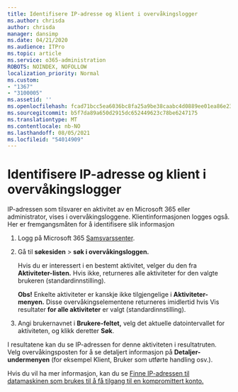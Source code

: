```yaml
---
title: Identifisere IP-adresse og klient i overvåkingslogger
ms.author: chrisda
author: chrisda
manager: dansimp
ms.date: 04/21/2020
ms.audience: ITPro
ms.topic: article
ms.service: o365-administration
ROBOTS: NOINDEX, NOFOLLOW
localization_priority: Normal
ms.custom:
- "1367"
- "3100005"
ms.assetid: ''
ms.openlocfilehash: fcad71bcc5ea6036bc8fa25a9be38caabc4d0889ee01ea86e23065333d5fce0a
ms.sourcegitcommit: b5f7da89a650d2915dc652449623c78be6247175
ms.translationtype: MT
ms.contentlocale: nb-NO
ms.lasthandoff: 08/05/2021
ms.locfileid: "54014909"
---
```

# <a name="identify-ip-address-and-client-in-audit-logs"></a>Identifisere IP-adresse og klient i overvåkingslogger

IP-adressen som tilsvarer en aktivitet av en Microsoft 365 eller administrator, vises i overvåkingsloggene. Klientinformasjonen logges også. Her er fremgangsmåten for å identifisere slik informasjon

1. Logg på Microsoft 365 [Samsvarssenter](https://protection.office.com/).

2. Gå til **søkesiden**  >  **søk i overvåkingsloggen.**

   Hvis du er interessert i en bestemt aktivitet, velger du den fra **Aktiviteter-listen.** Hvis ikke, returneres alle aktiviteter for den valgte brukeren (standardinnstilling).

   **Obs!** Enkelte aktiviteter er kanskje ikke tilgjengelige i **Aktiviteter-menyen.** Disse overvåkingselementene returneres imidlertid hvis Vis resultater **for alle aktiviteter** er valgt (standardinnstilling).

3. Angi brukernavnet i **Brukere-feltet,** velg det aktuelle datointervallet for aktiviteten, og klikk deretter **Søk**.

I resultatene kan du se IP-adressen for denne aktiviteten i resultatruten. Velg overvåkingsposten for å se detaljert informasjon på **Detaljer-undermenyen** (for eksempel Klient, Bruker som utførte handling osv.).

Hvis du vil ha mer informasjon, kan du se [Finne IP-adressen til datamaskinen som brukes til å få tilgang til en kompromittert konto.](/microsoft-365/compliance/auditing-troubleshooting-scenarios#find-the-ip-address-of-the-computer-used-to-access-a-compromised-account)
